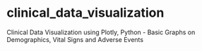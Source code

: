 # clinical_data_visualization
Clinical Data Visualization using Plotly, Python - Basic Graphs on Demographics, Vital Signs and Adverse Events
